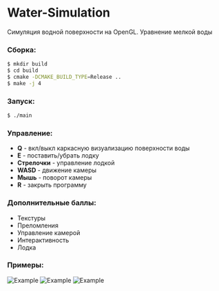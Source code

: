 # Water-Simulation
Симуляция водной поверхности на OpenGL. Уравнение мелкой воды

### Сборка:
```bash
$ mkdir build
$ cd build
$ cmake -DCMAKE_BUILD_TYPE=Release ..
$ make -j 4
```

### Запуск:
```bash
$ ./main
```

### Управление:
- **Q** - вкл/выкл каркасную визуализацию поверхности воды
- **E** - поставить/убрать лодку
- **Стрелочки** - управление лодкой
- **WASD** - движение камеры
- **Мышь** - поворот камеры
- **R** - закрыть программу

### Дополнительные баллы:
- Текстуры
- Преломления
- Управление камерой
- Интерактивность
- Лодка

### Примеры: 
![Example](examples/Scene_1.gif)
![Example](examples/Scene_2.gif)
![Example](examples/Scene_3.gif)
